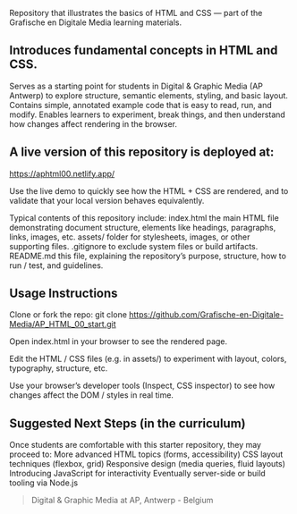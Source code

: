 Repository that illustrates the basics of HTML and CSS — part of the Grafische en Digitale Media learning materials. 

## Introduces fundamental concepts in HTML and CSS.

Serves as a starting point for students in Digital & Graphic Media (AP Antwerp) to explore structure, semantic elements, styling, and basic layout.
Contains simple, annotated example code that is easy to read, run, and modify.
Enables learners to experiment, break things, and then understand how changes affect rendering in the browser.

## A live version of this repository is deployed at:
https://aphtml00.netlify.app/ 


Use the live demo to quickly see how the HTML + CSS are rendered, and to validate that your local version behaves equivalently.

Typical contents of this repository include:
index.html 
the main HTML file demonstrating document structure, elements like headings, paragraphs, links, images, etc.
assets/ 
folder for stylesheets, images, or other supporting files.
.gitignore 
to exclude system files or build artifacts.
README.md 
this file, explaining the repository’s purpose, structure, how to run / test, and guidelines.


##  Usage Instructions
Clone or fork the repo:
git clone https://github.com/Grafische-en-Digitale-Media/AP_HTML_00_start.git

Open index.html in your browser to see the rendered page.

Edit the HTML / CSS files (e.g. in assets/) to experiment with layout, colors, typography, structure, etc.

Use your browser’s developer tools (Inspect, CSS inspector) to see how changes affect the DOM / styles in real time.

##  Suggested Next Steps (in the curriculum)
Once students are comfortable with this starter repository, they may proceed to:
More advanced HTML topics (forms, accessibility)
CSS layout techniques (flexbox, grid)
Responsive design (media queries, fluid layouts)
Introducing JavaScript for interactivity
Eventually server-side or build tooling via Node.js

> Digital & Graphic Media at AP, Antwerp - Belgium